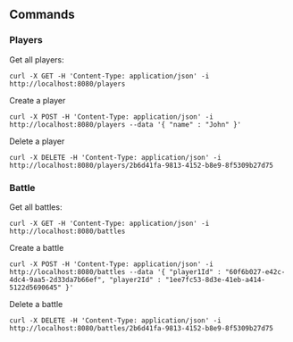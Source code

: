 ## Commands

### Players

Get all players:

```shell
curl -X GET -H 'Content-Type: application/json' -i http://localhost:8080/players
```

Create a player

```shell
curl -X POST -H 'Content-Type: application/json' -i http://localhost:8080/players --data '{ "name" : "John" }'
```

Delete a player

```shell
curl -X DELETE -H 'Content-Type: application/json' -i http://localhost:8080/players/2b6d41fa-9813-4152-b8e9-8f5309b27d75
```

### Battle

Get all battles:

```shell
curl -X GET -H 'Content-Type: application/json' -i http://localhost:8080/battles
```

Create a battle

```shell
curl -X POST -H 'Content-Type: application/json' -i http://localhost:8080/battles --data '{ "player1Id" : "60f6b027-e42c-4dc4-9aa5-2d33da7b66ef", "player2Id" : "1ee7fc53-8d3e-41eb-a414-5122d5690645" }'
```

Delete a battle

```shell
curl -X DELETE -H 'Content-Type: application/json' -i http://localhost:8080/battles/2b6d41fa-9813-4152-b8e9-8f5309b27d75
```

